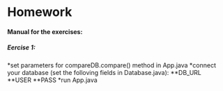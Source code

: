 # Homework

#### Manual for the exercises:
##### Eercise 1:
*set parameters for compareDB.compare() method in App.java
*connect your database (set the folloving fields in Database.java):
**DB_URL
**USER
**PASS
*run App.java
